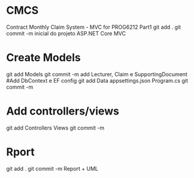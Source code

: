 # CMCS
Contract Monthly Claim System - MVC for PROG6212 Part1
git add .
git commit -m inicial do projeto ASP.NET Core MVC
# Create Models
git add Models
git commit -m add Lecturer, Claim e SupportingDocument
#Add DbContext e EF config
git add Data appsettings.json Program.cs
git commit -m 
# Add controllers/views
git add Controllers Views
git commit -m 
# Rport 
git add . 
git commit -m Report + UML 
